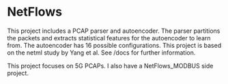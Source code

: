 # NetFlows
This project includes a PCAP parser and autoencoder. The parser partitions the packets and extracts statistical features for the autoencoder to learn from. The autoencoder has 16 possible configurations. This project is based on the netml study by Yang et al. See /docs for further information.

This project focuses on 5G PCAPs. I also have a NetFlows_MODBUS side project.
